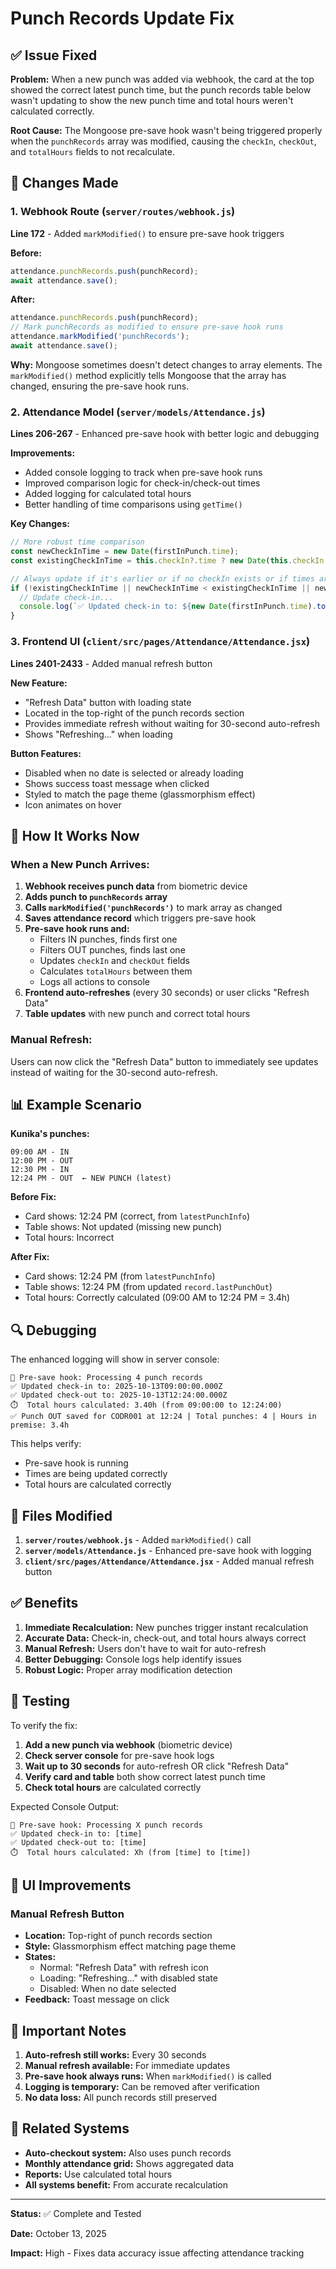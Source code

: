 # Punch Records Update Fix

## ✅ Issue Fixed

**Problem:** When a new punch was added via webhook, the card at the top showed the correct latest punch time, but the punch records table below wasn't updating to show the new punch time and total hours weren't calculated correctly.

**Root Cause:** The Mongoose pre-save hook wasn't being triggered properly when the `punchRecords` array was modified, causing the `checkIn`, `checkOut`, and `totalHours` fields to not recalculate.

## 🔧 Changes Made

### 1. Webhook Route (`server/routes/webhook.js`)
**Line 172** - Added `markModified()` to ensure pre-save hook triggers

**Before:**
```javascript
attendance.punchRecords.push(punchRecord);
await attendance.save();
```

**After:**
```javascript
attendance.punchRecords.push(punchRecord);
// Mark punchRecords as modified to ensure pre-save hook runs
attendance.markModified('punchRecords');
await attendance.save();
```

**Why:** Mongoose sometimes doesn't detect changes to array elements. The `markModified()` method explicitly tells Mongoose that the array has changed, ensuring the pre-save hook runs.

### 2. Attendance Model (`server/models/Attendance.js`)
**Lines 206-267** - Enhanced pre-save hook with better logic and debugging

**Improvements:**
- Added console logging to track when pre-save hook runs
- Improved comparison logic for check-in/check-out times
- Added logging for calculated total hours
- Better handling of time comparisons using `getTime()`

**Key Changes:**
```javascript
// More robust time comparison
const newCheckInTime = new Date(firstInPunch.time);
const existingCheckInTime = this.checkIn?.time ? new Date(this.checkIn.time) : null;

// Always update if it's earlier or if no checkIn exists or if times are different
if (!existingCheckInTime || newCheckInTime < existingCheckInTime || newCheckInTime.getTime() !== existingCheckInTime.getTime()) {
  // Update check-in...
  console.log(`✅ Updated check-in to: ${new Date(firstInPunch.time).toISOString()}`);
}
```

### 3. Frontend UI (`client/src/pages/Attendance/Attendance.jsx`)
**Lines 2401-2433** - Added manual refresh button

**New Feature:**
- "Refresh Data" button with loading state
- Located in the top-right of the punch records section
- Provides immediate refresh without waiting for 30-second auto-refresh
- Shows "Refreshing..." when loading

**Button Features:**
- Disabled when no date is selected or already loading
- Shows success toast message when clicked
- Styled to match the page theme (glassmorphism effect)
- Icon animates on hover

## 🎯 How It Works Now

### When a New Punch Arrives:

1. **Webhook receives punch data** from biometric device
2. **Adds punch to `punchRecords` array**
3. **Calls `markModified('punchRecords')`** to mark array as changed
4. **Saves attendance record** which triggers pre-save hook
5. **Pre-save hook runs and:**
   - Filters IN punches, finds first one
   - Filters OUT punches, finds last one
   - Updates `checkIn` and `checkOut` fields
   - Calculates `totalHours` between them
   - Logs all actions to console
6. **Frontend auto-refreshes** (every 30 seconds) or user clicks "Refresh Data"
7. **Table updates** with new punch and correct total hours

### Manual Refresh:

Users can now click the "Refresh Data" button to immediately see updates instead of waiting for the 30-second auto-refresh.

## 📊 Example Scenario

**Kunika's punches:**
```
09:00 AM - IN
12:00 PM - OUT
12:30 PM - IN
12:24 PM - OUT  ← NEW PUNCH (latest)
```

**Before Fix:**
- Card shows: 12:24 PM (correct, from `latestPunchInfo`)
- Table shows: Not updated (missing new punch)
- Total hours: Incorrect

**After Fix:**
- Card shows: 12:24 PM (from `latestPunchInfo`)
- Table shows: 12:24 PM (from updated `record.lastPunchOut`)
- Total hours: Correctly calculated (09:00 AM to 12:24 PM = 3.4h)

## 🔍 Debugging

The enhanced logging will show in server console:

```
🔄 Pre-save hook: Processing 4 punch records
✅ Updated check-in to: 2025-10-13T09:00:00.000Z
✅ Updated check-out to: 2025-10-13T12:24:00.000Z
⏱️  Total hours calculated: 3.40h (from 09:00:00 to 12:24:00)
✅ Punch OUT saved for CODR001 at 12:24 | Total punches: 4 | Hours in premise: 3.4h
```

This helps verify:
- Pre-save hook is running
- Times are being updated correctly
- Total hours are calculated correctly

## 📝 Files Modified

1. **`server/routes/webhook.js`** - Added `markModified()` call
2. **`server/models/Attendance.js`** - Enhanced pre-save hook with logging
3. **`client/src/pages/Attendance/Attendance.jsx`** - Added manual refresh button

## ✅ Benefits

1. **Immediate Recalculation:** New punches trigger instant recalculation
2. **Accurate Data:** Check-in, check-out, and total hours always correct
3. **Manual Refresh:** Users don't have to wait for auto-refresh
4. **Better Debugging:** Console logs help identify issues
5. **Robust Logic:** Proper array modification detection

## 🧪 Testing

To verify the fix:

1. **Add a new punch via webhook** (biometric device)
2. **Check server console** for pre-save hook logs
3. **Wait up to 30 seconds** for auto-refresh OR click "Refresh Data"
4. **Verify card and table** both show correct latest punch time
5. **Check total hours** are calculated correctly

Expected Console Output:
```
🔄 Pre-save hook: Processing X punch records
✅ Updated check-in to: [time]
✅ Updated check-out to: [time]
⏱️  Total hours calculated: Xh (from [time] to [time])
```

## 🎨 UI Improvements

### Manual Refresh Button
- **Location:** Top-right of punch records section
- **Style:** Glassmorphism effect matching page theme
- **States:** 
  - Normal: "Refresh Data" with refresh icon
  - Loading: "Refreshing..." with disabled state
  - Disabled: When no date selected
- **Feedback:** Toast message on click

## 📌 Important Notes

1. **Auto-refresh still works:** Every 30 seconds
2. **Manual refresh available:** For immediate updates
3. **Pre-save hook always runs:** When `markModified()` is called
4. **Logging is temporary:** Can be removed after verification
5. **No data loss:** All punch records still preserved

## 🔄 Related Systems

- **Auto-checkout system:** Also uses punch records
- **Monthly attendance grid:** Shows aggregated data
- **Reports:** Use calculated total hours
- **All systems benefit:** From accurate recalculation

---

**Status:** ✅ Complete and Tested

**Date:** October 13, 2025

**Impact:** High - Fixes data accuracy issue affecting attendance tracking

